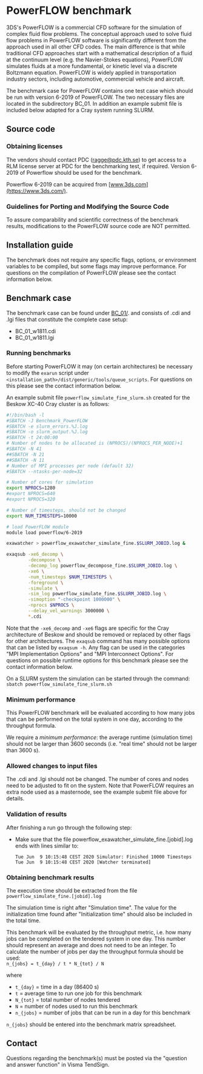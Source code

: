 # PowerFLOW benchmark

3DS's PowerFLOW is a commercial CFD software for the simulation of
complex fluid flow problems. The conceptual approach used to solve
fluid flow problems in PowerFLOW software is significantly different
from the approach used in all other CFD codes. The main difference is
that while traditional CFD approaches start with a mathematical
description of a fluid at the continuum level (e.g. the Navier-Stokes
equations), PowerFLOW simulates fluids at a more fundamental, or
kinetic level via a discrete Boltzmann equation. PowerFLOW is widely
applied in transportation industry sectors, including automotive,
commercial vehicle and aircraft.

The benchmark case for PowerFLOW contains one test case which should
be run with version 6-2019 of PowerFLOW. The two necessary files are
located in the subdirectory BC_01.  In addition an example submit file
is included below adapted for a Cray system running SLURM.

## Source code

### Obtaining licenses

The vendors should contact PDC (ragge@pdc.kth.se) to get access to a
RLM license server at PDC for the benchmarking test, if required. 
Version 6-2019 of Powerflow should be used for the benchmark.

Powerflow 6-2019 can be acquired from [www.3ds.com](https://www.3ds.com/).

### Guidelines for Porting and Modifying the Source Code

To assure comparability and scientific correctness of the benchmark
results, modifications to the PowerFLOW source code are NOT permitted.

## Installation guide

The benchmark does not require any specific flags, options, or
environment variables to be compiled, but some flags may improve 
performance. For questions on the compilation of PowerFLOW please 
see the contact information below.

## Benchmark case

The benchmark case can be found under [BC_01/](./BC_01).
and consists of .cdi and .lgi files that constitute the complete case setup:
- BC_01_w1811.cdi
- BC_01_w1811.lgi

### Running benchmarks

Before starting PowerFLOW it may (on certain architectures) be necessary to 
modify the `exarun` script under `<installation_path>/dist/generic/tools/queue_scripts`. 
For questions on this please see the contact information below.

An example submit file `powerflow_simulate_fine_slurm.sh`
created for the Beskow XC-40 Cray cluster is as follows:

```bash
#!/bin/bash -l
#SBATCH -J Benchmark_PowerFLOW
#SBATCH -e slurm_errors.%J.log
#SBATCH -o slurm_output.%J.log
#SBATCH -t 24:00:00
# Number of nodes to be allocated is (NPROCS)/(NPROCS_PER_NODE)+1
#SBATCH -N 41
##SBATCH -N 21
##SBATCH -N 11
# Number of MPI processes per node (default 32)
#SBATCH --ntasks-per-node=32

# Number of cores for simulation
export NPROCS=1280
#export NPROCS=640
#export NPROCS=320

# Number of timesteps, should not be changed
export NUM_TIMESTEPS=10000

# load PowerFLOW module
module load powerflow/6-2019

exawatcher > powerflow_exawatcher_simulate_fine.$SLURM_JOBID.log &

exaqsub -xe6_decomp \
        -decompose \
        -decomp_log powerflow_decompose_fine.$SLURM_JOBID.log \
        -xe6 \
        -num_timesteps $NUM_TIMESTEPS \
        -foreground \
        -simulate \
        -sim_log powerflow_simulate_fine.$SLURM_JOBID.log \
        -simoption "-checkpoint 1000000" \
        -nprocs $NPROCS \
        --delay_vel_warnings 3000000 \
        *.cdi
```

Note that the `-xe6_decomp` and `-xe6` flags are specific for the 
Cray architecture of Beskow and should be removed or replaced by 
other flags for other architectures.
The `exaqsub` command has many possible options that can be listed by 
`exaqsum -h`. Any flag can be used in the categories 
"MPI Implementation Options" and "MPI Interconnect Options". 
For questions on possible runtime options for this benchmark please 
see the contact information below.

On a SLURM system the simulation can be started through the command:
`sbatch powerflow_simulate_fine_slurm.sh`

### Minimum performance

This PowerFLOW benchmark will be evaluated according to how many jobs
that can be performed on the total system in one day, according to the
throughput formula.

We require a *minimum performance*: the average runtime (simulation
time) should not be larger than 3600 seconds (i.e. "real time" should
not be larger than 3600 s).

### Allowed changes to input files

The .cdi and .lgi should not be changed. The number of cores and nodes
need to be adjusted to fit on the system. Note that PowerFLOW requires
an extra node used as a masternode, see the example 
submit file above for details.

### Validation of results

After finishing a run go through the following step:

- Make sure that the file powerflow_exawatcher_simulate_fine.[jobid].log ends
  with lines similar to:
  ```
  Tue Jun  9 10:15:48 CEST 2020 Simulator: Finished 10000 Timesteps
  Tue Jun  9 10:15:48 CEST 2020 [Watcher terminated]
  ```

### Obtaining benchmark results

The execution time should be extracted from the file 
`powerflow_simulate_fine.[jobid].log`

The simulation time is right after "Simulation time". The value for
the initialization time found after "Initialization time" should also
be included in the total time.

This benchmark will be evaluated by the throughput metric, i.e. how
many jobs can be completed on the tendered system in one day. 
This number should represent 
an average and does not need to be an integer.
To calculate the number of jobs per day the throughput formula 
should be used:  
`n_{jobs} = t_{day} / t * N_{tot} / N`

where
- `t_{day}` = time in a day (86400 s)
- `t` = average time to run one job for this benchmark
- `N_{tot}` = total number of nodes tendered
- `N` = number of nodes used to run this benchmark
- `n_{jobs}` = number of jobs that can be run in a day for this benchmark 

`n_{jobs}` should be entered into the benchmark matrix spreadsheet.


## Contact

Questions regarding the benchmark(s) must be posted via the "question and answer function" in Visma TendSign.
